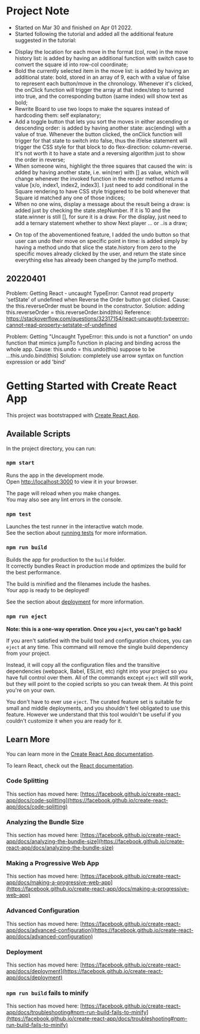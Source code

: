 # Project Note

- Started on Mar 30 and finished on Apr 01 2022.
- Started following the tutorial and added all the additional feature suggested in the tutorial:

* Display the location for each move in the format (col, row) in the move history list: is added by having an additional function with switch case to convert the square id into row-col coordinate;
* Bold the currently selected item in the move list: is added by having an additional state: bold, stored in an array of 9, each with a value of false to represent each button/move in the chronology. Whenever it's clicked, the onClick function will trigger the array at that index/step to turned into true, and the corresponding button (same index) will show text as bold;
* Rewrite Board to use two loops to make the squares instead of hardcoding them: self explanatory;
* Add a toggle button that lets you sort the moves in either ascending or descending order: is added by having another state: asc(ending) with a value of true. Whenever the button clicked, the onClick function will trigger for that state to switch into false, thus the if/else statement will trigger the CSS style for that block to do flex-direction: column-reverse. It's not worth it to have a state and a reversing algorithm just to show the order in reverse;
* When someone wins, highlight the three squares that caused the win: is added by having another state, i.e. win(ner) with [] as value, which will change whenever the invoked function in the render method returns a value [x/o, index1, index2, index3]. I just need to add conditional in the Square rendering to have CSS style triggered to be bold whenever that Square id matched any one of those indices;
* When no one wins, display a message about the result being a draw: is added just by checking the state.stepNumber. If it is 10 and the state.winner is still [], for sure it is a draw. For the display, just need to add a ternary statement whether to show Next player ... or ..is a draw;

- On top of the abovementioned feature, I added the undo button so that user can undo their move on specific point in time: is added simply by having a method undo that slice the state.history from zero to the specific moves already clicked by the user, and return the state since everything else has already been changed by the jumpTo method.

## 20220401

Problem:
Getting React - uncaught TypeError: Cannot read property 'setState' of undefined when
Reverse the Order button got clicked.
Cause: the this.reverseOrder must be bound in the constructor.
Solution: adding this.reverseOrder = this.reverseOrder.bind(this)
Reference: https://stackoverflow.com/questions/32317154/react-uncaught-typeerror-cannot-read-property-setstate-of-undefined

Problem:
Getting "Uncaught TypeError: this.undo is not a function" on undo function that mimics jumpTo function in placing and binding across the whole app.
Cause: this.undo = this.undo(this) suppose to be ...this.undo.bind(this)
Solution: completely use arrow syntax on function expression or add 'bind'

# Getting Started with Create React App

This project was bootstrapped with [Create React App](https://github.com/facebook/create-react-app).

## Available Scripts

In the project directory, you can run:

### `npm start`

Runs the app in the development mode.\
Open [http://localhost:3000](http://localhost:3000) to view it in your browser.

The page will reload when you make changes.\
You may also see any lint errors in the console.

### `npm test`

Launches the test runner in the interactive watch mode.\
See the section about [running tests](https://facebook.github.io/create-react-app/docs/running-tests) for more information.

### `npm run build`

Builds the app for production to the `build` folder.\
It correctly bundles React in production mode and optimizes the build for the best performance.

The build is minified and the filenames include the hashes.\
Your app is ready to be deployed!

See the section about [deployment](https://facebook.github.io/create-react-app/docs/deployment) for more information.

### `npm run eject`

**Note: this is a one-way operation. Once you `eject`, you can't go back!**

If you aren't satisfied with the build tool and configuration choices, you can `eject` at any time. This command will remove the single build dependency from your project.

Instead, it will copy all the configuration files and the transitive dependencies (webpack, Babel, ESLint, etc) right into your project so you have full control over them. All of the commands except `eject` will still work, but they will point to the copied scripts so you can tweak them. At this point you're on your own.

You don't have to ever use `eject`. The curated feature set is suitable for small and middle deployments, and you shouldn't feel obligated to use this feature. However we understand that this tool wouldn't be useful if you couldn't customize it when you are ready for it.

## Learn More

You can learn more in the [Create React App documentation](https://facebook.github.io/create-react-app/docs/getting-started).

To learn React, check out the [React documentation](https://reactjs.org/).

### Code Splitting

This section has moved here: [https://facebook.github.io/create-react-app/docs/code-splitting](https://facebook.github.io/create-react-app/docs/code-splitting)

### Analyzing the Bundle Size

This section has moved here: [https://facebook.github.io/create-react-app/docs/analyzing-the-bundle-size](https://facebook.github.io/create-react-app/docs/analyzing-the-bundle-size)

### Making a Progressive Web App

This section has moved here: [https://facebook.github.io/create-react-app/docs/making-a-progressive-web-app](https://facebook.github.io/create-react-app/docs/making-a-progressive-web-app)

### Advanced Configuration

This section has moved here: [https://facebook.github.io/create-react-app/docs/advanced-configuration](https://facebook.github.io/create-react-app/docs/advanced-configuration)

### Deployment

This section has moved here: [https://facebook.github.io/create-react-app/docs/deployment](https://facebook.github.io/create-react-app/docs/deployment)

### `npm run build` fails to minify

This section has moved here: [https://facebook.github.io/create-react-app/docs/troubleshooting#npm-run-build-fails-to-minify](https://facebook.github.io/create-react-app/docs/troubleshooting#npm-run-build-fails-to-minify)
